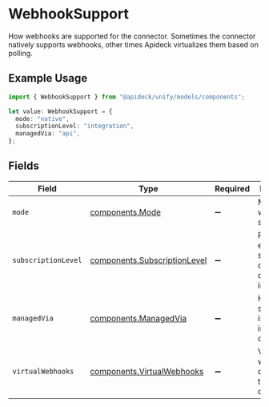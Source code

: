 # WebhookSupport

How webhooks are supported for the connector. Sometimes the connector natively supports webhooks, other times Apideck virtualizes them based on polling.

## Example Usage

```typescript
import { WebhookSupport } from "@apideck/unify/models/components";

let value: WebhookSupport = {
  mode: "native",
  subscriptionLevel: "integration",
  managedVia: "api",
};
```

## Fields

| Field                                                                        | Type                                                                         | Required                                                                     | Description                                                                  | Example                                                                      |
| ---------------------------------------------------------------------------- | ---------------------------------------------------------------------------- | ---------------------------------------------------------------------------- | ---------------------------------------------------------------------------- | ---------------------------------------------------------------------------- |
| `mode`                                                                       | [components.Mode](../../models/components/mode.md)                           | :heavy_minus_sign:                                                           | Mode of the webhook support.                                                 | native                                                                       |
| `subscriptionLevel`                                                          | [components.SubscriptionLevel](../../models/components/subscriptionlevel.md) | :heavy_minus_sign:                                                           | Received events are scoped to connection or across integration.              | integration                                                                  |
| `managedVia`                                                                 | [components.ManagedVia](../../models/components/managedvia.md)               | :heavy_minus_sign:                                                           | How the subscription is managed in the downstream.                           | api                                                                          |
| `virtualWebhooks`                                                            | [components.VirtualWebhooks](../../models/components/virtualwebhooks.md)     | :heavy_minus_sign:                                                           | Virtual webhook config for the connector.                                    |                                                                              |